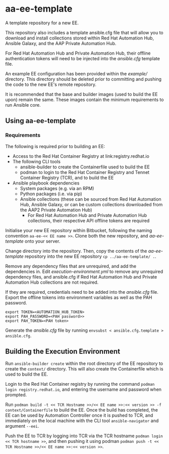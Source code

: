 # aa-ee-template

A template repository for a new EE.

This repository also includes a template ansible.cfg file that will allow you to download and install collections stored within Red Hat Automation Hub, Ansible Galaxy, and the AAP Private Automation Hub.

For Red Hat Automation Hub and Private Automation Hub, their offline authentication tokens will need to be injected into the _ansible.cfg_ template file.

An example EE configuration has been provided within the _example/_ directory. This directory should be deleted prior to committing and pushing the code to the new EE's remote repository.

It is recommended that the base and builder images (used to build the EE upon) remain the same. These images contain the minimum requirements to run Ansible core.

## Using aa-ee-template

### Requirements

The following is required prior to building an EE:

* Access to the Red Hat Container Registry at link:registry.redhat.io
* The following CLI tools
  * ansible-builder to create the Containerfile used to build the EE
  * podman to login to the Red Hat Container Registry and Tennet Container Registry (TCR), and to build the EE
* Ansible playbook dependencies
  * System packages (e.g. via an RPM)
  * Python packages (i.e. via pip)
  * Ansible collections (these can be sourced from Red Hat Automation Hub, Ansible Galaxy, or can be custom collections downloaded from the AAP2 Private Automation Hub)
    * For Red Hat Automation Hub and Private Automation Hub collections, their respective API offline tokens are required

Initialise your new EE repository within Bitbucket, following the naming convention `aa-ee-<< EE name >>`. Clone both the new repository, and _aa-ee-template_ onto your server.

Change directory into the repository. Then, copy the contents of the _aa-ee-template_ repository into the new EE repository `cp ../aa-ee-template/ .`.

Remove any dependency files that are unrequired, and add the dependencies in. Edit _execution-environment.yml_ to remove any unrequired dependency files, and ansible.cfg if Red Hat Automation Hub and Private Automation Hub collections are not required.

If they are required, credentials need to be added into the _ansible.cfg_ file. Export the offline tokens into environment variables as well as the PAH password.

```shell
export TOKEN=<AUTOMATION_HUB_TOKEN>
export PAH_PASSWORD=<PAH password>>
export PAH_TOKEN=<PAH token>
```

Generate the _ansible.cfg_ file by running `envsubst < ansible.cfg.template > ansible.cfg`.

## Building the Execution Environment

Run `ansible-builder create` within the root directory of the EE repository to create the `context/` directory. This will also create the Containerfile which is used to build the EE.

Login to the Red Hat Container registry by running the command `podman login registry.redhat.io`, and entering the username and password when prompted.

Run `podman build -t << TCR Hostname >>/<< EE name >>:<< version >> -f context/Containerfile` to build the EE. Once the build has completed, the EE can be used by Automation Controller once it is pushed to TCR, and immediately on the local machine with the CLI tool `ansible-navigator` and argument `--eei`.

Push the EE to TCR by logging into TCR via the TCR hostname `podman login << TCR hostname >>`, and then pushing it using podman `podman push -t << TCR Hostname >>/<< EE name >>:<< version >>`.
